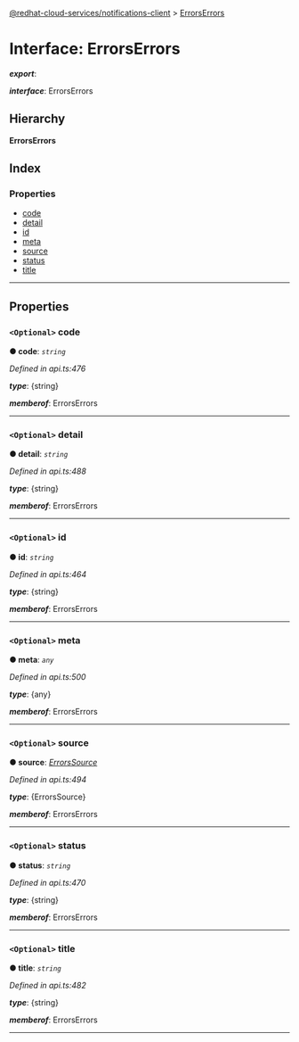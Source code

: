 [@redhat-cloud-services/notifications-client](../README.md) > [ErrorsErrors](../interfaces/errorserrors.md)

# Interface: ErrorsErrors

*__export__*: 

*__interface__*: ErrorsErrors

## Hierarchy

**ErrorsErrors**

## Index

### Properties

* [code](errorserrors.md#code)
* [detail](errorserrors.md#detail)
* [id](errorserrors.md#id)
* [meta](errorserrors.md#meta)
* [source](errorserrors.md#source)
* [status](errorserrors.md#status)
* [title](errorserrors.md#title)

---

## Properties

<a id="code"></a>

### `<Optional>` code

**● code**: *`string`*

*Defined in api.ts:476*

*__type__*: {string}

*__memberof__*: ErrorsErrors

___
<a id="detail"></a>

### `<Optional>` detail

**● detail**: *`string`*

*Defined in api.ts:488*

*__type__*: {string}

*__memberof__*: ErrorsErrors

___
<a id="id"></a>

### `<Optional>` id

**● id**: *`string`*

*Defined in api.ts:464*

*__type__*: {string}

*__memberof__*: ErrorsErrors

___
<a id="meta"></a>

### `<Optional>` meta

**● meta**: *`any`*

*Defined in api.ts:500*

*__type__*: {any}

*__memberof__*: ErrorsErrors

___
<a id="source"></a>

### `<Optional>` source

**● source**: *[ErrorsSource](errorssource.md)*

*Defined in api.ts:494*

*__type__*: {ErrorsSource}

*__memberof__*: ErrorsErrors

___
<a id="status"></a>

### `<Optional>` status

**● status**: *`string`*

*Defined in api.ts:470*

*__type__*: {string}

*__memberof__*: ErrorsErrors

___
<a id="title"></a>

### `<Optional>` title

**● title**: *`string`*

*Defined in api.ts:482*

*__type__*: {string}

*__memberof__*: ErrorsErrors

___

